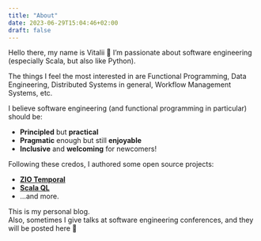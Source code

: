 ```yaml
---
title: "About"
date: 2023-06-29T15:04:46+02:00
draft: false
---
```


Hello there, my name is Vitalii 👋
I’m passionate about software engineering (especially Scala, but also like Python).

The things I feel the most interested in are Functional Programming,
Data Engineering, Distributed Systems in general, Workflow Management Systems, etc.

I believe software engineering (and functional programming in particular) should be:
- **Principled** but **practical**
- **Pragmatic** enough but still **enjoyable**
- **Inclusive** and **welcoming** for newcomers!

Following these credos, I authored some open source projects:
- **[ZIO Temporal](https://zio-temporal.vhonta.dev/)**
- **[Scala QL](https://scala-ql.vhonta.dev/)**
- ...and more.  

This is my personal blog.  
Also, sometimes I give talks at software engineering conferences, and they will be posted here 🙂

